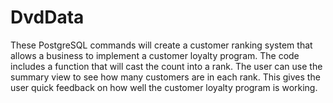 # DvdData
These PostgreSQL commands will create a customer ranking system that allows a business to implement a customer loyalty program. The code includes a function that will cast the count into a rank. The user can use the summary view to see how many customers are in each rank. This gives the user quick feedback on how well the customer loyalty program is working.
